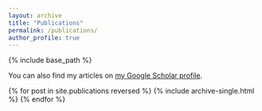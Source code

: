```yaml
---
layout: archive
title: "Publications"
permalink: /publications/
author_profile: true
---
```

{% include base_path %}

You can also find my articles on <a href="https://scholar.google.com/citations?user=WimaLM4AAAAJ&hl=en" target="_blank">my Google Scholar profile</a>.

{% for post in site.publications reversed %}
  {% include archive-single.html %}
{% endfor %}

